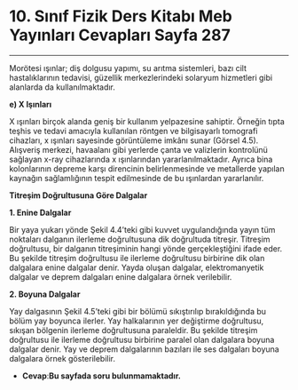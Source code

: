 # 10. Sınıf Fizik Ders Kitabı Meb Yayınları Cevapları Sayfa 287

---

Morötesi ışınlar; diş dolgusu yapımı, su arıtma sistemleri, bazı cilt hastalıklarının tedavisi, güzellik merkezlerindeki solaryum hizmetleri gibi alanlarda da kullanılmaktadır.

**e) X Işınları**

X ışınları birçok alanda geniş bir kullanım yelpazesine sahiptir. Örneğin tıpta teşhis ve tedavi amacıyla kullanılan röntgen ve bilgisayarlı tomografi cihazları, x ışınları sayesinde görüntüleme imkânı sunar (Görsel 4.5). Alışveriş merkezi, havaalanı gibi yerlerde çanta ve valizlerin kontrolünü sağlayan x-ray cihazlarında x ışınlarından yararlanılmaktadır. Ayrıca bina kolonlarının depreme karşı direncinin belirlenmesinde ve metallerde yapılan kaynağın sağlamlığının tespit edilmesinde de bu ışınlardan yararlanılır.

**Titreşim Doğrultusuna Göre Dalgalar**

**1. Enine Dalgalar**

Bir yaya yukarı yönde Şekil 4.4’teki gibi kuvvet uygulandığında yayın tüm noktaları dalganın ilerleme doğrultusuna dik doğrultuda titreşir. Titreşim doğrultusu, bir dalganın titreşiminin hangi yönde gerçekleştiğini ifade eder. Bu şekilde titreşim doğrultusu ile ilerleme doğrultusu birbirine dik olan dalgalara enine dalgalar denir. Yayda oluşan dalgalar, elektromanyetik dalgalar ve deprem dalgaları enine dalgalara örnek verilebilir.

**2. Boyuna Dalgalar**

Yay dalgasının Şekil 4.5’teki gibi bir bölümü sıkıştırılıp bırakıldığında bu bölüm yay boyunca ilerler. Yay halkalarının yer değiştirme doğrultusu, sıkışan bölgenin ilerleme doğrultusuna paraleldir. Bu şekilde titreşim doğrultusu ile ilerleme doğrultusu birbirine paralel olan dalgalara boyuna dalgalar denir. Yay ve deprem dalgalarının bazıları ile ses dalgaları boyuna dalgalara örnek gösterilebilir.

-   **Cevap**:**Bu sayfada soru bulunmamaktadır.**